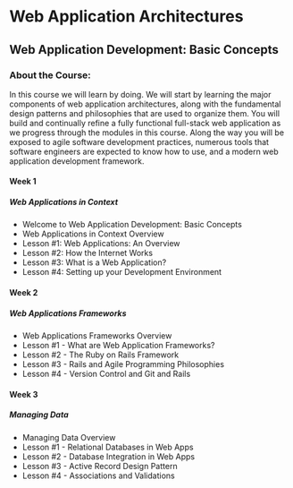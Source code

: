 # Web Application Architectures
## Web Application Development: Basic Concepts
### About the Course:
In this course we will learn by doing.  We will start by learning the major components of web application architectures, along with the fundamental design patterns and philosophies that are used to organize them.  You will build and continually refine a fully functional full-stack web application as we progress through the modules in this course.  Along the way you will be exposed to agile software development practices, numerous tools that software engineers are expected to know how to use, and a modern web application development framework.

#### Week 1
##### Web Applications in Context
- Welcome to Web Application Development: Basic Concepts
- Web Applications in Context Overview
- Lesson #1: Web Applications: An Overview
- Lesson #2: How the Internet Works
- Lesson #3: What is a Web Application?
- Lesson #4: Setting up your Development Environment

#### Week 2
##### Web Applications Frameworks
- Web Applications Frameworks Overview
- Lesson #1 - What are Web Application Frameworks?
- Lesson #2 - The Ruby on Rails Framework
- Lesson #3 - Rails and Agile Programming Philosophies
- Lesson #4 - Version Control and Git and Rails

#### Week 3
##### Managing Data
- Managing Data Overview
- Lesson #1 - Relational Databases in Web Apps
- Lesson #2 - Database Integration in Web Apps
- Lesson #3 - Active Record Design Pattern
- Lesson #4 - Associations and Validations
